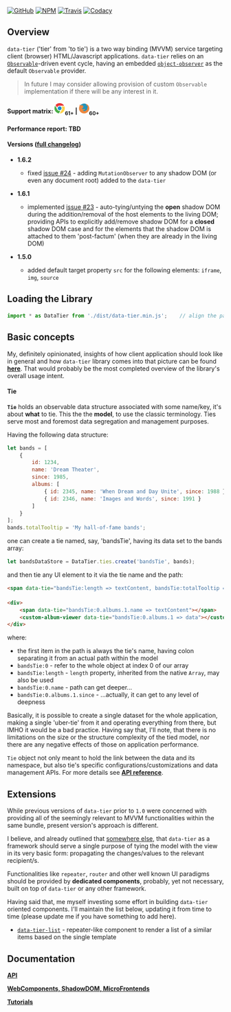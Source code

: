 [![GitHub](https://img.shields.io/github/license/gullerya/data-tier.svg)](https://github.com/gullerya/data-tier)
[![NPM](https://img.shields.io/npm/v/data-tier.svg?label=npm%20data-tier)](https://www.npmjs.com/package/data-tier)
[![Travis](https://img.shields.io/travis/gullerya/data-tier.svg)](https://travis-ci.org/gullerya/data-tier)
[![Codacy](https://img.shields.io/codacy/grade/eb34053e002648519fd3a2d78c45677b.svg?logo=codacy)](https://app.codacy.com/app/gullerya/data-tier)

## Overview

`data-tier` ('tier' from 'to tie') is a two way binding (MVVM) service targeting client (browser) HTML/Javascript applications.
`data-tier` relies on an [`Observable`](https://github.com/gullerya/object-observer/blob/master/docs/observable.md)-driven event cycle, having an embedded [`object-observer`](https://github.com/gullerya/object-observer) as the default `Observable` provider.

> In future I may consider allowing provision of custom `Observable` implementation if there will be any interest in it.

#### Support matrix: ![CHROME](https://github.com/gullerya/data-tier/raw/master/docs/icons/chrome.png)<sub>61+</sub> | ![FIREFOX](https://github.com/gullerya/data-tier/raw/master/docs/icons/firefox.png)<sub>60+</sub>

#### Performance report: TBD

#### Versions ([full changelog](https://github.com/gullerya/data-tier/blob/master/docs/changelog.md))

* __1.6.2__
  * fixed [issue #24](https://github.com/gullerya/data-tier/issues/24) - adding `MutationObserver` to any shadow DOM (or even any document root) added to the `data-tier`

* __1.6.1__
  * implemented [issue #23](https://github.com/gullerya/data-tier/issues/23) - auto-tying/untying the __open__ shadow DOM during the addition/removal of the host elements to the living DOM; providing APIs to explicitly add/remove shadow DOM for a __closed__ shadow DOM case and for the elements that the shadow DOM is attached to them 'post-factum' (when they are already in the living DOM)

* __1.5.0__
  * added default target property `src` for the following elements: `iframe`, `img`, `source`

## Loading the Library

```javascript
import * as DataTier from './dist/data-tier.min.js';    // align the path with your folders structure
```

## Basic concepts

My, definitely opinionated, insights of how client application should look like in general and how `data-tier` library comes into that picture can be found [__here__](https://github.com/gullerya/data-tier/blob/master/docs/client-app-architecture.md). That would probably be the most completed overview of the library's overall usage intent.

#### Tie

__`Tie`__ holds an observable data structure associated with some name/key, it's about __what__ to tie.
This the the __model__, to use the classic terminology.
Ties serve most and foremost data segregation and management purposes.

Having the following data structure:
```javascript
let bands = [
    {
        id: 1234,
        name: 'Dream Theater',
        since: 1985,
        albums: [
            { id: 2345, name: 'When Dream and Day Unite', since: 1988 },
            { id: 2346, name: 'Images and Words', since: 1991 }
        ]
    }
];
bands.totalTooltip = 'My hall-of-fame bands';
```
one can create a tie named, say, 'bandsTie', having its data set to the bands array:
```javascript
let bandsDataStore = DataTier.ties.create('bandsTie', bands);
```

and then tie any UI element to it via the tie name and the path:
```html
<span data-tie="bandsTie:length => textContent, bandsTie:totalTooltip => tooltip"></span>

<div>
    <span data-tie="bandsTie:0.albums.1.name => textContent"></span>
    <custom-album-viewer data-tie="bandsTie:0.albums.1 => data"></custom-album-viewer>
</div>
```
where:
* the first item in the path is always the tie's name, having colon separating it from an actual path within the model
* `bandsTie:0` - refer to the whole object at index 0 of our array
* `bandsTie:length` - `length` property, inherited from the native `Array`, may also be used
* `bandsTie:0.name` - path can get deeper...
* `bandsTie:0.albums.1.since` - ...actually, it can get to any level of deepness

Basically, it is possible to create a single dataset for the whole application, making a single 'uber-tie' from it and operating everything from there, but IMHO it would be a bad practice.
Having say that, I'll note, that there is no limitations on the size or the structure complexity of the tied model, nor there are any negative effects of those on application performance.

`Tie` object not only meant to hold the link between the data and its namespace, but also tie's specific configurations/customizations and data management APIs.
For more details see [__API reference__](https://github.com/gullerya/data-tier/blob/master/docs/api-reference.md).

## Extensions

While previous versions of `data-tier` prior to `1.0` were concerned with providing all of the seemingly relevant to MVVM functionalities within the same bundle, present version's approach is different.

I believe, and already outlined that [somewhere else](https://github.com/gullerya/data-tier/blob/master/docs/client-app-architecture.md), that `data-tier` as a framework should serve a single purpose of tying the model with the view in its very basic form: propagating the changes/values to the relevant recipient/s.

Functionalities like `repeater`, `router` and other well known UI paradigms should be provided by __dedicated components__, probably, yet not necessary, built on top of `data-tier` or any other framework.

Having said that, me myself investing some effort in building `data-tier` oriented components. I'll maintain the list below, updating it from time to time (please update me if you have something to add here).
* [`data-tier-list`](https://www.npmjs.com/package/data-tier-list) - repeater-like component to render a list of a similar items based on the single template

## Documentation
[__API__](https://github.com/gullerya/data-tier/blob/master/docs/api-reference.md)

[__WebComponents, ShadowDOM, MicroFrontends__](https://github.com/gullerya/data-tier/blob/master/docs/web-components.md)

[__Tutorials__](https://github.com/gullerya/data-tier/blob/master/docs/tutorials.md)

